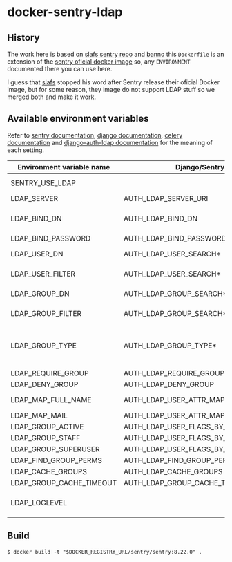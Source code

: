 # docker-sentry-ldap

## History

The work here is based on [slafs sentry repo](https://github.com/slafs/sentry-docker) and [banno](https://github.com/Banno/getsentry-ldap-auth) this `Dockerfile` is an extension of the [sentry oficial docker image](https://hub.docker.com/_/sentry/) so, any `ENVIRONMENT` documented there you can use here.

I guess that [slafs](https://github.com/slafs) stopped his word after Sentry release their oficial Docker image, but for some reason, they image do not support LDAP stuff so we merged both and make it work.

## Available environment variables

Refer to [sentry documentation](https://docs.getsentry.com/server/config/),
[django documentation](https://docs.djangoproject.com/en/1.6/ref/settings/),
[celery documentation](http://docs.celeryproject.org/en/latest/)
and [django-auth-ldap documentation](https://pythonhosted.org/django-auth-ldap/reference.html)
for the meaning of each setting.

Environment variable name       | Django/Sentry setting                         | Type | Default value                                         | Description
--------------------------------|-----------------------------------------------|------|-------------------------------------------------------|------------------------------------------------------------------------
SENTRY_USE_LDAP                 |                                               | bool | False                                                 | if set to ``False`` all other LDAP settings are discarded
LDAP_SERVER                     | AUTH_LDAP_SERVER_URI                          |      | ``ldap://localhost``                                  | Example: ``ldaps://ldap.locaweb.com:639`` 
LDAP_BIND_DN                    | AUTH_LDAP_BIND_DN                             |      | ''                                                    | The user used to login at ldap, normally this is a system user example:  uid=sentry,ou=Systems,dc=locaweb,dc=com
LDAP_BIND_PASSWORD              | AUTH_LDAP_BIND_PASSWORD                       |      | ''                                                    | The password of the user 
LDAP_USER_DN                    | AUTH_LDAP_USER_SEARCH*                        |      | **REQUIRED!** if you want to use LDAP auth            | first argument of LDAPSearch (base_dn) when searching for users
LDAP_USER_FILTER                | AUTH_LDAP_USER_SEARCH*                        |      | ``(&(objectClass=inetOrgPerson)(cn=%(user)s))``       | third argument of LDAPSearch (filterstr) when searching for users
LDAP_GROUP_DN                   | AUTH_LDAP_GROUP_SEARCH*                       |      | ''                                                    | first argument of LDAPSearch (base_dn) when searching for groups
LDAP_GROUP_FILTER               | AUTH_LDAP_GROUP_SEARCH*                       |      | ``(objectClass=groupOfUniqueNames)``                  | third argument of LDAPSearch (filterstr) when searching for groups
LDAP_GROUP_TYPE                 | AUTH_LDAP_GROUP_TYPE*                         |      | ''                                                    | if set to 'groupOfUniqueNames' then ``AUTH_LDAP_GROUP_TYPE = GroupOfUniqueNamesType()``, if set to 'posixGroup' then ``AUTH_LDAP_GROUP_TYPE = PosixGroupType()``.
LDAP_REQUIRE_GROUP              | AUTH_LDAP_REQUIRE_GROUP                       |      | None                                                  |
LDAP_DENY_GROUP                 | AUTH_LDAP_DENY_GROUP                          |      | None                                                  |
LDAP_MAP_FULL_NAME              | AUTH_LDAP_USER_ATTR_MAP['first_name']         |      | ``cn``                                                | Please make sure that this property have the full name of the user 
LDAP_MAP_MAIL                   | AUTH_LDAP_USER_ATTR_MAP['email']              |      | ``mail``                                              |
LDAP_GROUP_ACTIVE               | AUTH_LDAP_USER_FLAGS_BY_GROUP['is_active']    |      | ''                                                    |
LDAP_GROUP_STAFF                | AUTH_LDAP_USER_FLAGS_BY_GROUP['is_staff']     |      | ''                                                    |
LDAP_GROUP_SUPERUSER            | AUTH_LDAP_USER_FLAGS_BY_GROUP['is_superuser'] |      | ''                                                    |
LDAP_FIND_GROUP_PERMS           | AUTH_LDAP_FIND_GROUP_PERMS                    | bool | False                                                 |
LDAP_CACHE_GROUPS               | AUTH_LDAP_CACHE_GROUPS                        | bool | True                                                  |
LDAP_GROUP_CACHE_TIMEOUT        | AUTH_LDAP_GROUP_CACHE_TIMEOUT                 | int  | 3600                                                  |
LDAP_LOGLEVEL                   |                                               |      | ``DEBUG``                                             | django_auth_ldap logger level (other values: NOTSET (to disable), INFO, WARNING, ERROR or CRITICAL)

## Build

```
$ docker build -t "$DOCKER_REGISTRY_URL/sentry/sentry:8.22.0" .
```

